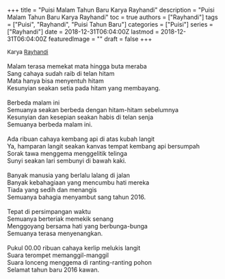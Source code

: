 +++
title = "Puisi Malam Tahun Baru Karya Rayhandi"
description = "Puisi Malam Tahun Baru Karya Rayhandi"
toc = true
authors = ["Rayhandi"]
tags = ["Puisi", "Rayhandi", "Puisi Tahun Baru"]
categories = ["Puisi"]
series = ["Rayhandi"]
date = 2018-12-31T06:04:00Z
lastmod = 2018-12-31T06:04:00Z
featuredImage = ""
draft = false
+++

<div style="text-align: justify;">
<div style="font-size: small;">Karya <a href="/authors/rayhandi/" target="_blank">Rayhandi</a></div><br />
Malam terasa memekat mata hingga buta meraba<br />Sang cahaya sudah raib di telan hitam<br />Mata hanya bisa menyentuh hitam<br />Kesunyian seakan setia pada hitam yang membayang.<br /><br />Berbeda malam ini<br />Semuanya seakan berbeda dengan hitam-hitam sebelumnya<br />Kesunyian dan kesepian seakan habis di telan senja<br />Semuanya berbeda malam ini.<br /><br />Ada ribuan cahaya kembang api di atas kubah langit<br />Ya, hamparan langit seakan kanvas tempat kembang api bersumpah<br />Sorak tawa menggema menggelitik telinga<br />Sunyi seakan lari sembunyi di bawah kaki.<br /><br />Banyak manusia yang berlalu lalang di jalan<br />Banyak kebahagiaan yang mencumbu hati mereka<br />Tiada yang sedih dan menangis<br />Semuanya bahagia menyambut sang tahun 2016.<br /><br />Tepat di persimpangan waktu<br />Semuanya berteriak memekik senang<br />Menggoyang bersama hati yang berbunga-bunga<br />Semuanya terasa menyenangkan.<br /><br />Pukul 00.00 ribuan cahaya kerlip melukis langit<br />Suara terompet memanggil-manggil<br />Suara lonceng menggema di ranting-ranting pohon<br />Selamat tahun baru 2016 kawan.</div>
